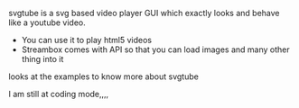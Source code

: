 svgtube is a svg based video player GUI which exactly looks and behave like a youtube video.

  * You can use it to play html5 videos
  * Streambox comes with API so that you can load images and many other thing into it

looks at the examples to know more about svgtube

I am still at coding mode,,,,